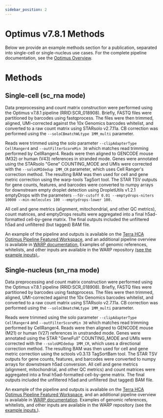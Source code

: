 ```yaml
---
sidebar_position: 2
---
```


# Optimus v7.8.1 Methods

Below we provide an example methods section for a publication, separated into single-cell or single-nucleus use cases. For the complete pipeline documentation, see the [Optimus Overview](./README.md).

# Methods

## Single-cell (sc_rna mode)
Data preprocessing and count matrix construction were performed using the Optimus v7.8.1 pipeline (RRID:SCR_018908). Briefly, FASTQ files were partitioned by barcodes using fastqprocess. The files were then trimmed, aligned, UMI-corrected against the 10x Genomics barcodes whitelist, and converted to a raw count matrix using STARsolo v2.7.11a. CB correction was performed using the `--soloCBmatchWLtype 1MM_multi` parameter.

Reads were trimmed using the solo parameter `--clipAdapterType CellRanger4` and `--outFilterScoreMin 30` which matches read trimming performed by CellRanger4. Reads were then aligned to GENCODE mouse (M32) or human (V43) references in stranded mode. Genes were annotated using the STARsolo "Gene" COUNTING_MODE and UMIs were corrected with the `--soloUMIdedup 1MM_CR` parameter, which uses Cell Ranger's correction method. The resulting BAM was then used for cell and gene metric correction using the warp-tools TagSort tool. The STAR TSV outputs for gene counts, features, and barcodes were converted to numpy arrays for downstream empty droplet detection using DropletUtils v1.2.1 emptyDrops with the parameters `--fdr-cutoff 0.01 --emptydrops-niters 10000 --min-molecules 100 --emptydrops-lower 100.`


All cell and gene metrics (alignment, mitochondrial, and other QC metrics), count matrices, and emptyDrops results were aggregated into a final h5ad-formatted cell-by-gene matrix. The final outputs included the unfiltered h5ad and unfiltered (but tagged) BAM file.

An example of the pipeline and outputs is available on the [Terra HCA Optimus Pipeline Featured Workspace](https://app.terra.bio/#workspaces/featured-workspaces-hca/HCA_Optimus_Pipeline), and an additional pipeline overview is available in [WARP documentation.](https://broadinstitute.github.io/warp/docs/Pipelines/Optimus_Pipeline/README) Examples of genomic references, whitelists, and other inputs are available in the WARP repository [(see the example inputs).](https://github.com/broadinstitute/warp/tree/master/pipelines/skylab/optimus/example_inputs).

## Single-nucleus (sn_rna mode)

Data preprocessing and count matrix construction were performed using the Optimus v7.8.1 pipeline (RRID:SCR_018908). Briefly, FASTQ files were partitioned by barcodes using fastqprocess. The files were then trimmed, aligned, UMI-corrected against the 10x Genomics barcodes whitelist, and converted to a raw count matrix using STARsolo v2.7.11a. CB correction was performed using the `--soloCBmatchWLtype 1MM_multi` parameter.

Reads were trimmed using the solo parameter `--clipAdapterType CellRanger4` and `--outFilterScoreMin 30` which matches read trimming performed by CellRanger4. Reads were then aligned to GENCODE mouse (M21) or human (V27) references in unstranded mode. Genes were annotated using the STAR "GeneFull" COUNTING_MODE and UMIs were corrected with the `--soloUMIdedup 1MM_CR`, which uses a directional correction method. The resulting BAM was then used for cell and gene metric correction using the sctools v0.3.13 TagSortBam tool. The STAR TSV outputs for gene counts, features, and barcodes were converted to numpy arrays for downstream h5ad conversion. All cell and gene metrics (alignment, mitochondrial, and other QC metrics) and count matrices were aggregated into a final h5ad-formatted cell-by-gene matrix. The final outputs included the unfiltered h5ad and unfiltered (but tagged) BAM file.

An example of the pipeline and outputs is available on the [Terra HCA Optimus Pipeline Featured Workspace](https://app.terra.bio/#workspaces/featured-workspaces-hca/HCA_Optimus_Pipeline), and an additional pipeline overview is available in [WARP documentation](https://broadinstitute.github.io/warp/docs/Pipelines/Optimus_Pipeline/README). Examples of genomic references, whitelists, and other inputs are available in the WARP repository (see the [example inputs.](https://github.com/broadinstitute/warp/tree/master/pipelines/skylab/optimus/example_inputs)).


